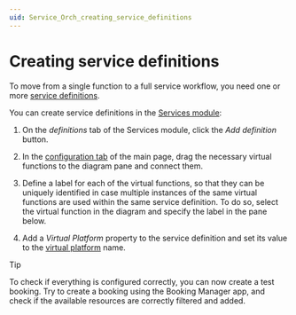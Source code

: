 ```yaml
---
uid: Service_Orch_creating_service_definitions
---
```


# Creating service definitions

To move from a single function to a full service workflow, you need one or more [service definitions](xref:srm_definitions#service-definition).

You can create service definitions in the [Services module](xref:SRM_Services_definitions):

1. On the *definitions* tab of the Services module, click the *Add definition* button.

1. In the [configuration tab](xref:SRM_Services_definitions#configuration-tab) of the main page, drag the necessary virtual functions to the diagram pane and connect them.

1. Define a label for each of the virtual functions, so that they can be uniquely identified in case multiple instances of the same virtual functions are used within the same service definition. To do so, select the virtual function in the diagram and specify the label in the pane below.

1. Add a *Virtual Platform* property to the service definition and set its value to the [virtual platform](xref:srm_instantiations#virtual-platform) name.

> [!TIP]
> To check if everything is configured correctly, you can now create a test booking. Try to create a booking using the Booking Manager app, and check if the available resources are correctly filtered and added.
